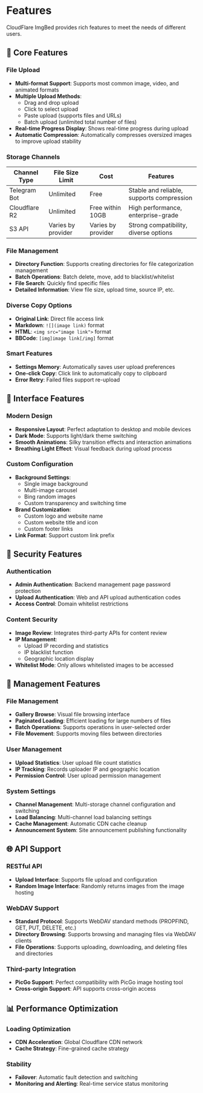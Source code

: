 # Features

CloudFlare ImgBed provides rich features to meet the needs of different users.

## 🚀 Core Features

### File Upload

- **Multi-format Support**: Supports most common image, video, and animated formats
- **Multiple Upload Methods**:
  - Drag and drop upload
  - Click to select upload
  - Paste upload (supports files and URLs)
  - Batch upload (unlimited total number of files)
- **Real-time Progress Display**: Shows real-time progress during upload
- **Automatic Compression**: Automatically compresses oversized images to improve upload stability

### Storage Channels

| Channel Type | File Size Limit | Cost | Features |
|--------------|----------------|------|----------|
| Telegram Bot | Unlimited | Free | Stable and reliable, supports compression |
| Cloudflare R2 | Unlimited | Free within 10GB | High performance, enterprise-grade |
| S3 API | Varies by provider | Varies by provider | Strong compatibility, diverse options |

### File Management

- **Directory Function**: Supports creating directories for file categorization management
- **Batch Operations**: Batch delete, move, add to blacklist/whitelist
- **File Search**: Quickly find specific files
- **Detailed Information**: View file size, upload time, source IP, etc.

### Diverse Copy Options

- **Original Link**: Direct file access link
- **Markdown**: `![](image link)` format
- **HTML**: `<img src="image link">` format
- **BBCode**: `[img]image link[/img]` format

### Smart Features

- **Settings Memory**: Automatically saves user upload preferences
- **One-click Copy**: Click link to automatically copy to clipboard
- **Error Retry**: Failed files support re-upload

## 🎨 Interface Features

### Modern Design

- **Responsive Layout**: Perfect adaptation to desktop and mobile devices
- **Dark Mode**: Supports light/dark theme switching
- **Smooth Animations**: Silky transition effects and interaction animations
- **Breathing Light Effect**: Visual feedback during upload process

### Custom Configuration

- **Background Settings**:
  - Single image background
  - Multi-image carousel
  - Bing random images
  - Custom transparency and switching time
- **Brand Customization**:
  - Custom logo and website name
  - Custom website title and icon
  - Custom footer links
- **Link Format**: Support custom link prefix

## 🔐 Security Features

### Authentication

- **Admin Authentication**: Backend management page password protection
- **Upload Authentication**: Web and API upload authentication codes
- **Access Control**: Domain whitelist restrictions

### Content Security

- **Image Review**: Integrates third-party APIs for content review
- **IP Management**:
  - Upload IP recording and statistics
  - IP blacklist function
  - Geographic location display
- **Whitelist Mode**: Only allows whitelisted images to be accessed

## 🔧 Management Features

### File Management

- **Gallery Browse**: Visual file browsing interface
- **Paginated Loading**: Efficient loading for large numbers of files
- **Batch Operations**: Supports operations in user-selected order
- **File Movement**: Supports moving files between directories

### User Management

- **Upload Statistics**: User upload file count statistics
- **IP Tracking**: Records uploader IP and geographic location
- **Permission Control**: User upload permission management

### System Settings

- **Channel Management**: Multi-storage channel configuration and switching
- **Load Balancing**: Multi-channel load balancing settings
- **Cache Management**: Automatic CDN cache cleanup
- **Announcement System**: Site announcement publishing functionality

## 🌐 API Support

### RESTful API

- **Upload Interface**: Supports file upload and configuration
- **Random Image Interface**: Randomly returns images from the image hosting

### WebDAV Support
- **Standard Protocol**: Supports WebDAV standard methods (PROPFIND, GET, PUT, DELETE, etc.)
- **Directory Browsing**: Supports browsing and managing files via WebDAV clients
- **File Operations**: Supports uploading, downloading, and deleting files and directories

### Third-party Integration

- **PicGo Support**: Perfect compatibility with PicGo image hosting tool
- **Cross-origin Support**: API supports cross-origin access

## 📊 Performance Optimization

### Loading Optimization

- **CDN Acceleration**: Global Cloudflare CDN network
- **Cache Strategy**: Fine-grained cache strategy

### Stability

- **Failover**: Automatic fault detection and switching
- **Monitoring and Alerting**: Real-time service status monitoring